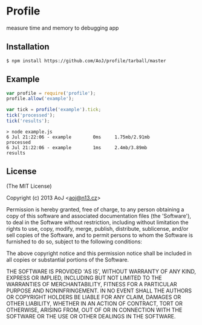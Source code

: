 
# Profile

  measure time and memory to debugging app

## Installation

    $ npm install https://github.com/AoJ/profile/tarball/master

## Example

```js
var profile = require('profile');
profile.allow('example');

var tick = profile('example').tick;
tick('processed');
tick('results');

```

```
> node example.js
6 Jul 21:22:06 - example        0ms     1.75mb/2.91mb           processed
6 Jul 21:22:06 - example        1ms     2.4mb/3.89mb            results
```

## License 

(The MIT License)

Copyright (c) 2013 AoJ &lt;aoj@n13.cz&gt;

Permission is hereby granted, free of charge, to any person obtaining
a copy of this software and associated documentation files (the
'Software'), to deal in the Software without restriction, including
without limitation the rights to use, copy, modify, merge, publish,
distribute, sublicense, and/or sell copies of the Software, and to
permit persons to whom the Software is furnished to do so, subject to
the following conditions:

The above copyright notice and this permission notice shall be
included in all copies or substantial portions of the Software.

THE SOFTWARE IS PROVIDED 'AS IS', WITHOUT WARRANTY OF ANY KIND,
EXPRESS OR IMPLIED, INCLUDING BUT NOT LIMITED TO THE WARRANTIES OF
MERCHANTABILITY, FITNESS FOR A PARTICULAR PURPOSE AND NONINFRINGEMENT.
IN NO EVENT SHALL THE AUTHORS OR COPYRIGHT HOLDERS BE LIABLE FOR ANY
CLAIM, DAMAGES OR OTHER LIABILITY, WHETHER IN AN ACTION OF CONTRACT,
TORT OR OTHERWISE, ARISING FROM, OUT OF OR IN CONNECTION WITH THE
SOFTWARE OR THE USE OR OTHER DEALINGS IN THE SOFTWARE.